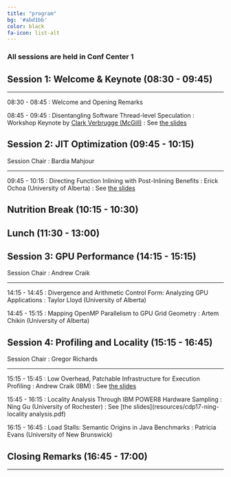 ```yaml
---
title: "program"
bg: '#abd1bb'
color: black
fa-icon: list-alt
---
```


### **All sessions are held in Conf Center 1**

## Session 1: Welcome &amp; Keynote (08:30 - 09:45)
---

08:30 - 08:45
: Welcome and Opening Remarks

08:45 - 09:45
: Disentangling Software Thread-level Speculation
: Workshop Keynote by [Clark Verbrugge (McGill)](http://www.sable.mcgill.ca/~clump/)
: See [the slides](resources/cdp17-verbrugge-tls.pdf)


## Session 2: JIT Optimization (09:45 - 10:15)

Session Chair
: Bardia Mahjour

---

09:45 - 10:15
: Directing Function Inlining with Post-Inlining Benefits
: Erick Ochoa (University of Alberta)
: See [the slides](resources/cdp17-ochoa-inlining.pdf)

## Nutrition Break (10:15 - 10:30)


## Lunch (11:30 - 13:00)


## Session 3: GPU Performance  (14:15 - 15:15)

Session Chair
: Andrew Craik

---
14:15 - 14:45
: Divergence and Arithmetic Control Form: Analyzing GPU Applications
: Taylor Lloyd (University of Alberta)

14:45 - 15:15
: Mapping OpenMP Parallelism to GPU Grid Geometry
: Artem Chikin (University of Alberta)

## Session 4: Profiling and Locality (15:15 - 16:45)

Session Chair
: Gregor Richards

---
15:15 - 15:45
: Low Overhead, Patchable Infrastructure for Execution Profiling
: Andrew Craik (IBM)
: See [the slides](resources/cdp17-craik-lowoverheadprofiling.pdf)

15:45 - 16:15
: Locality Analysis Through IBM POWER8 Hardware Sampling
: Ning Gu (University of Rochester)
: See [the slides](resources/cdp17-ning-locality analysis.pdf)

16:15 - 16:45
: Load Stalls: Semantic Origins in Java Benchmarks
: Patricia Evans (University of New Brunswick)

## Closing Remarks (16:45 - 17:00)

---
